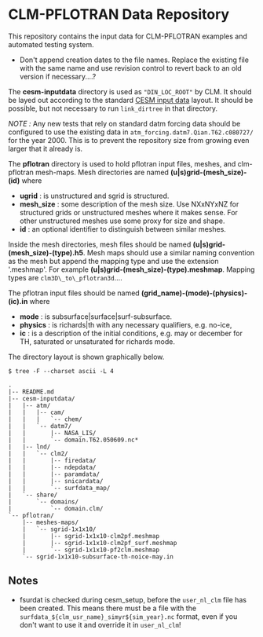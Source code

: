 CLM-PFLOTRAN Data Repository
============================

This repository contains the input data for CLM-PFLOTRAN examples and automated testing system.


* Don't append creation dates to the file names. Replace the existing file with the same name and use revision control to revert back to an old version if necessary....?

The __cesm-inputdata__ directory is used as `"DIN_LOC_ROOT"` by CLM. It should be
layed out according to the standard [CESM input
data](https://svn-ccsm-inputdata.cgd.ucar.edu/trunk/inputdata/)
layout. It should be possible, but not necessary to run `link_dirtree`
in that directory.

*NOTE :* Any new tests that rely on standard datm forcing data should
 be configured to use the existing data in
 `atm_forcing.datm7.Qian.T62.c080727/` for the year 2000. This is to
 prevent the repository size from growing even larger that it already
 is.

The __pflotran__ directory is used to hold pflotran input files, meshes,
and clm-pflotran mesh-maps. Mesh directories are named __(u|s)grid-(mesh_size)-(id)__
where 

* __ugrid__ : is unstructured and sgrid is structured.
* __mesh_size__ : some description of the mesh size. 
    Use NXxNYxNZ for structured grids or unstructured meshes where it makes sense. 
    For other unstructured meshes use some proxy for size and shape.
* __id__ : an optional identifier to distinguish between similar meshes.

Inside the mesh directories, mesh files should be
named __(u|s)grid-(mesh_size)-(type).h5__. Mesh maps should use a similar
naming convention as the mesh but append the mapping type and use the
extension '.meshmap'. For example __(u|s)grid-(mesh_size)-(type).meshmap__.
Mapping types are `clm3D\_to\_pflotran3d`....

The pflotran input files should be named __(grid_name)-(mode)-(physics)-(ic).in__ where

* __mode__ : is subsurface|surface|surf-subsurface.
* __physics__ : is richards|th with any necessary qualifiers, e.g. no-ice,
* __ic__ : is a description of the initial conditions, e.g. may or december for TH, saturated or unsaturated for richards mode.


The directory layout is shown graphically below.

    $ tree -F --charset ascii -L 4

    .
    |-- README.md
    |-- cesm-inputdata/
    |   |-- atm/
    |   |   |-- cam/
    |   |   |   `-- chem/
    |   |   `-- datm7/
    |   |       |-- NASA_LIS/
    |   |       `-- domain.T62.050609.nc*
    |   |-- lnd/
    |   |   `-- clm2/
    |   |       |-- firedata/
    |   |       |-- ndepdata/
    |   |       |-- paramdata/
    |   |       |-- snicardata/
    |   |       `-- surfdata_map/
    |   `-- share/
    |       `-- domains/
    |           `-- domain.clm/
    `-- pflotran/
        |-- meshes-maps/
        |   `-- sgrid-1x1x10/
        |       |-- sgrid-1x1x10-clm2pf.meshmap
        |       |-- sgrid-1x1x10-clm2pf_surf.meshmap
        |       `-- sgrid-1x1x10-pf2clm.meshmap
        `-- sgrid-1x1x10-subsurface-th-noice-may.in
    
    

Notes
-----

* fsurdat is checked during cesm_setup, before the `user_nl_clm` file
  has been created. This means there must be a file with the
  `surfdata_${clm_usr_name}_simyr${sim_year}.nc` format, even if you
  don't want to use it and override it in `user_nl_clm`!


